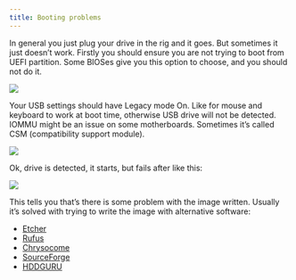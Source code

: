 ```yaml
---
title: Booting problems
---
```


In general you just plug your drive in the rig and it goes. But sometimes it just doesn’t work.
Firstly you should ensure you are not trying to boot from UEFI partition. Some BIOSes give you this option to choose, and you should not do it.

<img src="https://lbd.hiveos.farm/kbase/images/forum/5rpntezwp5sf.jpg">

Your USB settings should have Legacy mode On. Like for mouse and keyboard to work at boot time, otherwise USB drive will not be detected. IOMMU might be an issue on some motherboards. Sometimes it’s called CSM (compatibility support module).

<img src="https://lbd.hiveos.farm/kbase/images/forum/nkq21zwkxe4t.jpg">

Ok, drive is detected, it starts, but fails after like this:

<img src="https://lbd.hiveos.farm/kbase/images/forum/ebj16b6y9jub.jpg">

This tells you that’s there is some problem with the image written. Usually it’s solved with trying to write the image with alternative software:
- [Etcher](https://www.balena.io/etcher/)
- [Rufus](https://rufus.akeo.ie/)
- [Chrysocome](http://www.chrysocome.net/dd)
- [SourceForge](https://sourceforge.net/projects/win32diskimager/)
- [HDDGURU](http://hddguru.com/software/HDD-Raw-Copy-Tool/)

